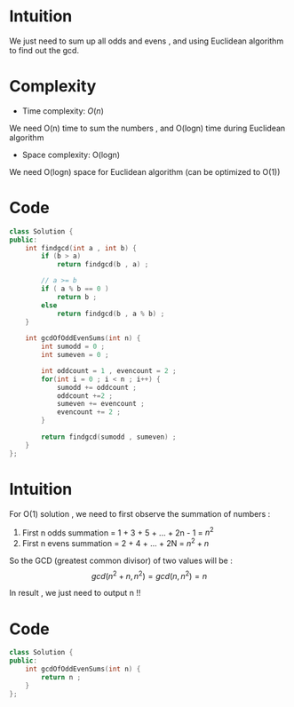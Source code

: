 # Intuition
<!-- Describe your first thoughts on how to solve this problem. -->
We just need to sum up all odds and evens , and using Euclidean algorithm to find out the gcd.


# Complexity
- Time complexity: $O(n)$ 
<!-- Add your time complexity here, e.g. $$O(n)$$ -->
We need O(n) time to sum the numbers , and O(logn) time during Euclidean algorithm

- Space complexity: O(logn)
<!-- Add your space complexity here, e.g. $$O(n)$$ -->
We need O(logn) space for Euclidean algorithm (can be optimized to O(1))

# Code
```cpp []
class Solution {
public:
    int findgcd(int a , int b) {
        if (b > a)
            return findgcd(b , a) ;

        // a >= b
        if ( a % b == 0 )
            return b ;
        else 
            return findgcd(b , a % b) ;
    }
    
    int gcdOfOddEvenSums(int n) {
        int sumodd = 0 ; 
        int sumeven = 0 ;

        int oddcount = 1 , evencount = 2 ;
        for(int i = 0 ; i < n ; i++) {
            sumodd += oddcount ;
            oddcount +=2 ;
            sumeven += evencount ;
            evencount += 2 ;
        }
        
        return findgcd(sumodd , sumeven) ;
    }
};
```

# Intuition
<!-- Describe your first thoughts on how to solve this problem. -->
For O(1) solution , we need to first observe the summation of numbers : 
1. First n odds summation = 1 + 3 + 5 + ... + 2n - 1 = $n^2$
2. First n evens summation = 2 + 4 + ... + 2N = $n^2 + n$

So the GCD (greatest common divisor) of two values will be :
$$gcd (n^2 + n , n^2) = gcd(n , n^2) = n$$

In result , we just need to output n !! 

# Code
```cpp []
class Solution {
public:
    int gcdOfOddEvenSums(int n) {
        return n ;
    }
};
```
